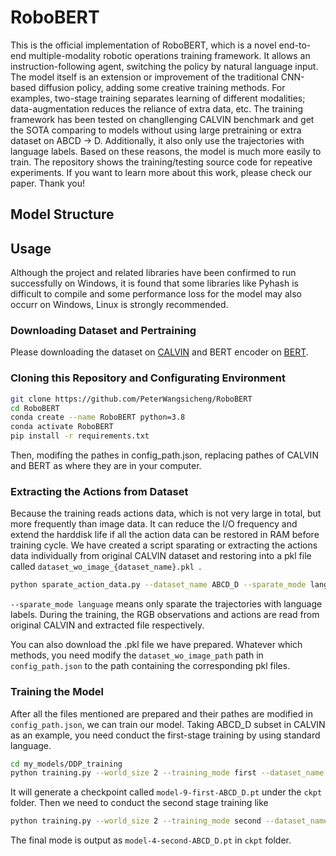 # RoboBERT
This is the official implementation of RoboBERT, which is a novel end-to-end multiple-modality robotic operations training framework. It allows an instruction-following agent, switching the policy by natural language input. The model itself is an extension or improvement of the traditional CNN-based diffusion policy, adding some creative training methods. For examples, two-stage training separates learning of different modalities; data-augmentation reduces the reliance of extra data, etc. The training framework has been tested on changllenging CALVIN benchmark and get the SOTA comparing to models without using large pretraining or extra dataset on ABCD -> D. Additionally, it also only use the trajectories with language labels. Based on these reasons, the model is much more easily to train. The repository shows the training/testing source code for repeative experiments. If you want to learn more about this work, please check our paper. Thank you!

## Model Structure

## Usage
Although the project and related libraries have been confirmed to run successfully on Windows, it is found that some libraries like Pyhash is difficult to compile and some performance loss for the model may also occurr on Windows, Linux is strongly recommended.

### Downloading Dataset and Pertraining
Please downloading the dataset on [CALVIN](https://github.com/mees/calvin) and BERT encoder on [BERT](https://huggingface.co/google-bert/bert-base-uncased/tree/main). 

### Cloning this Repository and Configurating Environment
```bash
git clone https://github.com/PeterWangsicheng/RoboBERT
cd RoboBERT
conda create --name RoboBERT python=3.8
conda activate RoboBERT
pip install -r requirements.txt
```
Then, modifing the pathes in config_path.json, replacing pathes of CALVIN and BERT as where they are in your computer.

### Extracting the Actions from Dataset
Because the training reads actions data, which is not very large in total, but more frequently than image data. It can reduce the I/O frequency and extend the harddisk life if all the action data can be restored in RAM before training cycle. We have created a script sparating or extracting the actions data individually from original CALVIN dataset and restoring into a pkl file called    ```dataset_wo_image_{dataset_name}.pkl ```.

```bash
python sparate_action_data.py --dataset_name ABCD_D --sparate_mode language
```
```--sparate_mode language``` means only sparate the trajectories with language labels. During the training, the RGB observations and actions are read from original CALVIN and extracted file respectively. 

You can also download the .pkl file we have prepared. Whatever which methods, you need modify the ```dataset_wo_image_path``` path in ```config_path.json``` to the path containing the corresponding pkl files. 

### Training the Model
After all the files mentioned are prepared and their pathes are modified in ```config_path.json```, we can train our model. Taking ABCD_D subset in CALVIN as an example, you need conduct the first-stage training by using standard language.

```bash
cd my_models/DDP_training
python training.py --world_size 2 --training_mode first --dataset_name ABCD_D
```

It will generate a checkpoint called ```model-9-first-ABCD_D.pt``` under the ```ckpt``` folder. Then we need to conduct the second stage training like

```bash
python training.py --world_size 2 --training_mode second --dataset_name ABCD_D --checkpoint ./model-9-first-ABCD_D.pt
```

The final mode is output as ```model-4-second-ABCD_D.pt``` in ```ckpt``` folder.
